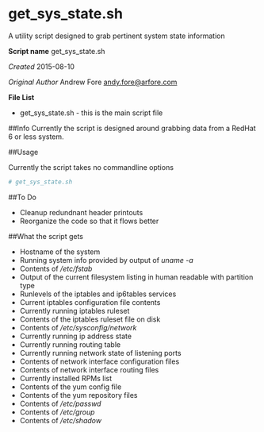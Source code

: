 # get_sys_state.sh
A utility script designed to grab pertinent system state information

**Script name** get_sys_state.sh

*Created* 2015-08-10

*Original Author* Andrew Fore [andy.fore@arfore.com](mailto:andy.fore@arfore.com)

**File List**

* get_sys_state.sh - this is the main script file

##Info
Currently the script is designed around grabbing data from a RedHat 6 or less system.

##Usage

Currently the script takes no commandline options

```bash
# get_sys_state.sh
```

##To Do
- Cleanup redundnant header printouts
- Reorganize the code so that it flows better

##What the script gets
- Hostname of the system
- Running system info provided by output of *uname -a*
- Contents of */etc/fstab*
- Output of the current filesystem listing in human readable with partition type
- Runlevels of the iptables and ip6tables services
- Current iptables configuration file contents
- Currently running iptables ruleset
- Contents of the iptables ruleset file on disk
- Contents of */etc/sysconfig/network*
- Currently running ip address state
- Currently running routing table
- Currently running network state of listening ports
- Contents of network interface configuration files
- Contents of network interface routing files
- Currently installed RPMs list
- Contents of the yum config file
- Contents of the yum repository files
- Contents of */etc/passwd*
- Contents of */etc/group*
- Contents of */etc/shadow*
